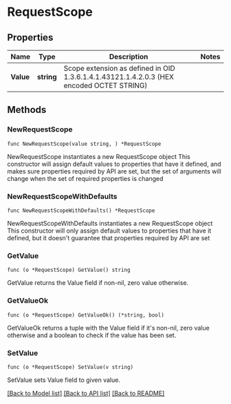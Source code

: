 # RequestScope

## Properties

Name | Type | Description | Notes
------------ | ------------- | ------------- | -------------
**Value** | **string** | Scope extension as defined in OID 1.3.6.1.4.1.43121.1.4.2.0.3 (HEX encoded OCTET STRING) | 

## Methods

### NewRequestScope

`func NewRequestScope(value string, ) *RequestScope`

NewRequestScope instantiates a new RequestScope object
This constructor will assign default values to properties that have it defined,
and makes sure properties required by API are set, but the set of arguments
will change when the set of required properties is changed

### NewRequestScopeWithDefaults

`func NewRequestScopeWithDefaults() *RequestScope`

NewRequestScopeWithDefaults instantiates a new RequestScope object
This constructor will only assign default values to properties that have it defined,
but it doesn't guarantee that properties required by API are set

### GetValue

`func (o *RequestScope) GetValue() string`

GetValue returns the Value field if non-nil, zero value otherwise.

### GetValueOk

`func (o *RequestScope) GetValueOk() (*string, bool)`

GetValueOk returns a tuple with the Value field if it's non-nil, zero value otherwise
and a boolean to check if the value has been set.

### SetValue

`func (o *RequestScope) SetValue(v string)`

SetValue sets Value field to given value.



[[Back to Model list]](../README.md#documentation-for-models) [[Back to API list]](../README.md#documentation-for-api-endpoints) [[Back to README]](../README.md)


